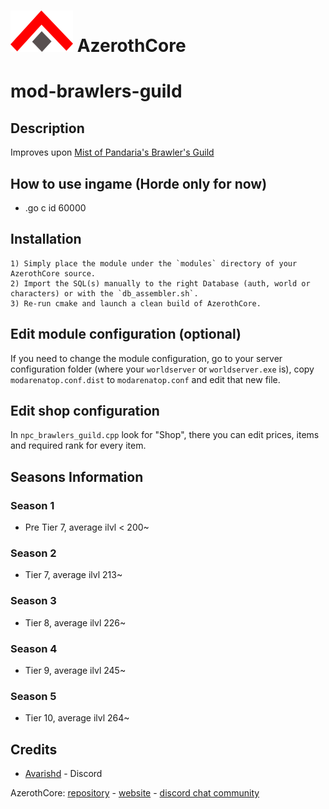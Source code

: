 ﻿# ![logo](https://raw.githubusercontent.com/azerothcore/azerothcore.github.io/master/images/logo-github.png) AzerothCore

# mod-brawlers-guild

## Description

Improves upon [Mist of Pandaria's Brawler's Guild](https://wowpedia.fandom.com/wiki/Brawler%27s_Guild)


## How to use ingame (Horde only for now)

- .go c id 60000

## Installation

```
1) Simply place the module under the `modules` directory of your AzerothCore source. 
2) Import the SQL(s) manually to the right Database (auth, world or characters) or with the `db_assembler.sh`.
3) Re-run cmake and launch a clean build of AzerothCore.
```

## Edit module configuration (optional)

If you need to change the module configuration, go to your server configuration folder (where your `worldserver` or `worldserver.exe` is), copy `modarenatop.conf.dist` to `modarenatop.conf` and edit that new file.

## Edit shop configuration

In `npc_brawlers_guild.cpp` look for "Shop", there you can edit prices, items and required rank for every item.

## Seasons Information

### Season 1
- Pre Tier 7, average ilvl < 200~

### Season 2
- Tier 7, average ilvl 213~

### Season 3
- Tier 8, average ilvl 226~

### Season 4
- Tier 9, average ilvl 245~

### Season 5
- Tier 10, average ilvl 264~


## Credits

* [Avarishd](https://github.com/avarishd) - Discord

AzerothCore: [repository](https://github.com/azerothcore) - [website](http://azerothcore.org/) - [discord chat community](https://discord.gg/PaqQRkd)
